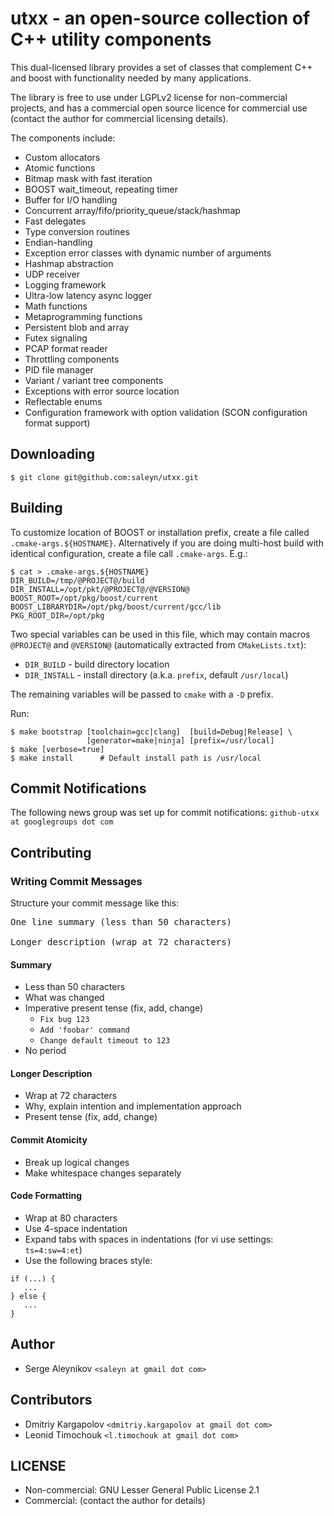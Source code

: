 # utxx - an open-source collection of C++ utility components #

This dual-licensed library provides a set of classes that
complement C++ and boost with functionality needed by many
applications.

The library is free to use under LGPLv2 license for
non-commercial projects, and has a commercial open source licence
for commercial use (contact the author for commercial
licensing details).

The components include:

* Custom allocators
* Atomic functions
* Bitmap mask with fast iteration
* BOOST wait_timeout, repeating timer
* Buffer for I/O handling
* Concurrent array/fifo/priority_queue/stack/hashmap
* Fast delegates
* Type conversion routines
* Endian-handling
* Exception error classes with dynamic number of arguments
* Hashmap abstraction
* UDP receiver
* Logging framework
* Ultra-low latency async logger
* Math functions
* Metaprogramming functions
* Persistent blob and array
* Futex signaling
* PCAP format reader
* Throttling components
* PID file manager
* Variant / variant tree components
* Exceptions with error source location
* Reflectable enums
* Configuration framework with option validation (SCON configuration format support)

## Downloading ##
``$ git clone git@github.com:saleyn/utxx.git``

## Building ##
To customize location of BOOST or installation prefix, create a file called
`.cmake-args.${HOSTNAME}`. Alternatively if you are doing multi-host build with
identical configuration, create a file call `.cmake-args`. E.g.:

```
$ cat > .cmake-args.${HOSTNAME}
DIR_BUILD=/tmp/@PROJECT@/build
DIR_INSTALL=/opt/pkt/@PROJECT@/@VERSION@
BOOST_ROOT=/opt/pkg/boost/current
BOOST_LIBRARYDIR=/opt/pkg/boost/current/gcc/lib
PKG_ROOT_DIR=/opt/pkg
```

Two special variables can be used in this file, which may contain macros `@PROJECT@` and
`@VERSION@` (automatically extracted from `CMakeLists.txt`):
* `DIR_BUILD`   - build directory location
* `DIR_INSTALL` - install directory (a.k.a. `prefix`, default `/usr/local`)

The remaining variables will be passed to `cmake` with a `-D` prefix.

Run:
```
$ make bootstrap [toolchain=gcc|clang]  [build=Debug|Release] \
                 [generator=make|ninja] [prefix=/usr/local]
$ make [verbose=true]
$ make install      # Default install path is /usr/local
```

## Commit Notifications ##
The following news group was set up for commit notifications:
`github-utxx at googlegroups dot com`

## Contributing ##

### Writing Commit Messages ###
Structure your commit message like this:

<pre>
One line summary (less than 50 characters)

Longer description (wrap at 72 characters)
</pre>

#### Summary ####
* Less than 50 characters
* What was changed
* Imperative present tense (fix, add, change)
  * `Fix bug 123`
  * `Add 'foobar' command`
  * `Change default timeout to 123`
* No period

#### Longer Description ####
* Wrap at 72 characters
* Why, explain intention and implementation approach
* Present tense (fix, add, change)

#### Commit Atomicity ####
* Break up logical changes
* Make whitespace changes separately

#### Code Formatting ####
* Wrap at 80 characters
* Use 4-space indentation
* Expand tabs with spaces in indentations (for vi use settings: `ts=4:sw=4:et`)
* Use the following braces style:
```
if (...) {
   ...
} else {
   ...
}
```
## Author ##
* Serge Aleynikov `<saleyn at gmail dot com>`

## Contributors ##
* Dmitriy Kargapolov `<dmitriy.kargapolov at gmail dot com>`
* Leonid Timochouk   `<l.timochouk at gmail dot com>`

## LICENSE ##
* Non-commercial: GNU Lesser General Public License 2.1
* Commercial:     (contact the author for details)
